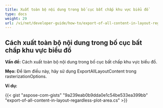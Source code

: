 ```yaml
---
title: Xuất toàn bộ nội dung trong bố cục bất chấp khu vực biểu đồ
type: docs
weight: 29
url: /vi/net/developer-guide/how-to/export-of-all-content-in-layout-regardless-plot-area/
---
```


## **Cách xuất toàn bộ nội dung trong bố cục bất chấp khu vực biểu đồ**

**Vấn đề:** Cách xuất toàn bộ nội dung trong bố cục bất chấp khu vực biểu đồ.

**Mẹo:** Để làm điều này, hãy sử dụng ExportAllLayoutContent trong rasterizationOptions.

**Ví dụ:**

{{< gist "aspose-com-gists" "9a239eab0b9dda0e1c54be533ea399bb" "export-of-all-content-in-layout-regardless-plot-area.cs" >}}
